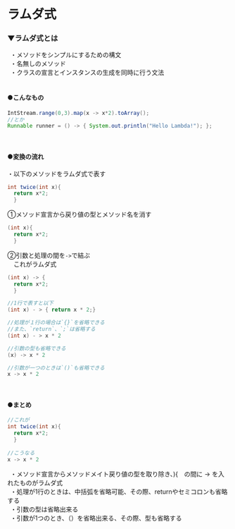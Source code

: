 # ラムダ式

### ▼ラムダ式とは
&ensp;・メソッドをシンプルにするための構文<br>
&ensp;・名無しのメソッド<br>
&ensp;・クラスの宣言とインスタンスの生成を同時に行う文法<br>
<br>

#### ●こんなもの
```java
IntStream.range(0,3).map(x -> x*2).toArray();
//とか
Runnable runner = () -> { System.out.println("Hello Lambda!"); };
```
<br>

#### ●変換の流れ
・以下のメソッドをラムダ式で表す<br>
```java
int twice(int x){
  return x*2;
  }
```
①メソッド宣言から戻り値の型とメソッド名を消す<br>
```java
(int x){
  return x*2;
  }
```
②引数と処理の間を`->`で結ぶ<br>
&emsp;これがラムダ式<br>
```java
(int x) -> {
  return x*2;
  }

//1行で表すと以下
(int x) - > { return x * 2;} 

//処理が１行の場合は`{}`を省略できる
//また、`return`、`;`は省略する
(int x) - > x * 2

//引数の型も省略できる
(x) -> x * 2

//引数が一つのときは`()`も省略できる
x -> x * 2
```
<br>


#### ●まとめ
```java
//これが
int twice(int x){
  return x*2;
  }
  
//こうなる
x -> x * 2
```
&ensp;・メソッド宣言からメソッドメイト戻り値の型を取り除き、){　の間に -> を入れたものがラムダ式<br>
&ensp;・処理が1行のときは、中括弧を省略可能、その際、returnやセミコロンも省略する<br>
&ensp;・引数の型は省略出来る<br>
&ensp;・引数が1つのとき、（）を省略出来る、その際、型も省略する<br>
<br>

